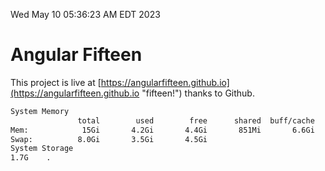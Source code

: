 Wed May 10 05:36:23 AM EDT 2023

# Angular Fifteen


This project is live at [https://angularfifteen.github.io](https://angularfifteen.github.io "fifteen!") thanks to Github.

```bash
System Memory
               total        used        free      shared  buff/cache   available
Mem:            15Gi       4.2Gi       4.4Gi       851Mi       6.6Gi       9.9Gi
Swap:          8.0Gi       3.5Gi       4.5Gi
System Storage
1.7G	.
```
